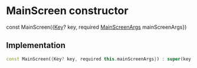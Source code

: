 


# MainScreen constructor






const
MainScreen({[Key](https://api.flutter.dev/flutter/foundation/Key-class.html)? key, required [MainScreenArgs](../../models_mainscreen_navigation_args/MainScreenArgs-class.md) mainScreenArgs})





## Implementation

```dart
const MainScreen({Key? key, required this.mainScreenArgs}) : super(key: key);
```







